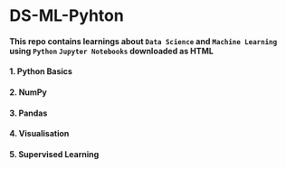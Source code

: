 # DS-ML-Pyhton
#### This repo contains learnings about `Data Science` and `Machine Learning` using `Python` `Jupyter Notebooks` downloaded as HTML
#### 1.  Python Basics
#### 2.  NumPy
#### 3.  Pandas
#### 4.  Visualisation
#### 5.  Supervised Learning
